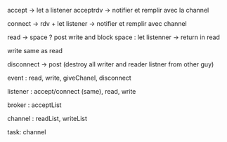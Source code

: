 accept -> let a listener acceptrdv -> notifier et remplir avec la channel

connect -> rdv + let listener -> notifier et remplir avec channel

read -> space ? post write and block space : let listenner -> return in read

write same as read

disconnect -> post (destroy all writer and reader listner from other guy)

event :
read, write, giveChanel, disconnect

listener :
accept/connect (same), read, write

broker :
acceptList

channel :
readList, writeList

task:
channel








